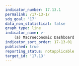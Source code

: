 ```yaml
---
indicator_number: 17.13.1
permalink: /17-13-1/
sdg_goal: '17'
data_non_statistical: false
graph_type: line
indicator_name: >-
    (a) Macroeconomic Dashboard
indicator_sort_order: 17-13-01
published: true
reporting_status: notapplicable
target_id: '17.13'
---
```

